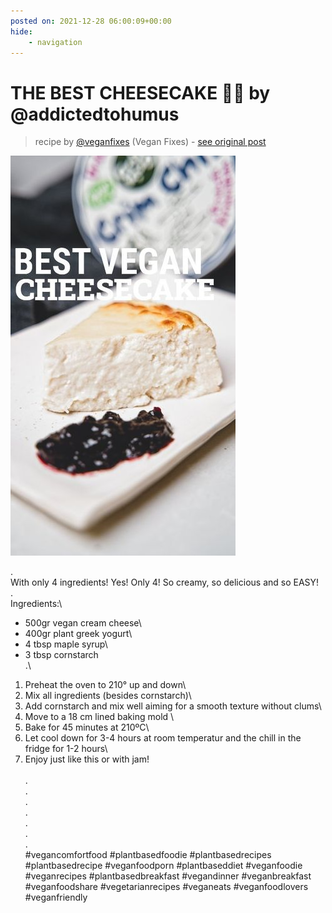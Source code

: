 ```yaml
---
posted on: 2021-12-28 06:00:09+00:00
hide:
    - navigation
---
```


# THE BEST CHEESECAKE 🍰💚 by @addictedtohumus 

> recipe by [@veganfixes](https://www.instagram.com/veganfixes/) 
(Vegan Fixes) - [see original post](https://instagram.com/p/CYBAKlUDla-)

![](../img/veganfixes_28-12-2021_0612.png)

.\
With only 4 ingredients! Yes! Only 4! So creamy, so delicious and so EASY!\
.\
Ingredients:\
- 500gr vegan cream cheese\
- 400gr plant greek yogurt\
- 4 tbsp maple syrup\
- 3 tbsp cornstarch\
.\
1. Preheat the oven to 210° up and down\
2. Mix all ingredients (besides cornstarch)\
3. Add cornstarch and mix well aiming for a smooth texture without clums\
4. Move to a 18 cm lined baking mold \
5. Bake for 45 minutes at 210ºC\
6. Let cool down for 3-4 hours at room temperatur and the chill in the fridge for 1-2 hours\
7. Enjoy just like this or with jam!\
\
.\
.\
.\
.\
.\
.\
.\
\#vegancomfortfood \#plantbasedfoodie \#plantbasedrecipes \#plantbasedrecipe \#veganfoodporn \#plantbaseddiet \#veganfoodie \#veganrecipes \#plantbasedbreakfast \#vegandinner \#veganbreakfast \#veganfoodshare \#vegetarianrecipes \#veganeats \#veganfoodlovers \#veganfriendly 